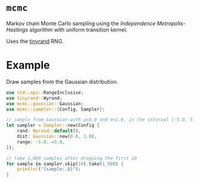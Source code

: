 `mcmc`
===
Markov chain Monte Carlo sampling using the _Independence Metropolis-Hastings_ algorithm with uniform transition kernel.

Uses the [tinyrand](https://github.com/obsidiandynamics/tinyrand) RNG.

# Example
Draw samples from the Gaussian distribution.

```rust
use std::ops::RangeInclusive;
use tinyrand::Wyrand;
use mcmc::gaussian::Gaussian;
use mcmc::sampler::{Config, Sampler};

// sample from Gaussian with µ=0.0 and σ=1.0, in the interval [-5.0, 5.0]
let sampler = Sampler::new(Config {
    rand: Wyrand::default(),
    dist: Gaussian::new(0.0, 1.0),
    range: -5.0..=5.0,
});

// take 1,000 samples after dropping the first 10
for sample in sampler.skip(10).take(1_000) {
    println!("{sample:.6}");
}
```
